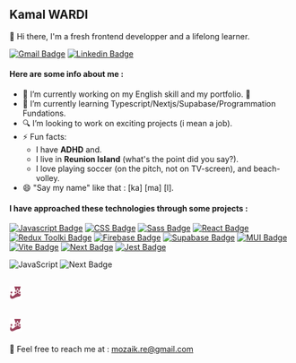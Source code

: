 ## Kamal WARDI

👋 Hi there, I'm a fresh frontend developper and a lifelong learner.

[![Gmail Badge](https://img.shields.io/badge/-Gmail-c14438?style=flat-square&logo=Gmail&logoColor=white&link=mailto:mozaik.re@gmail.com)](mailto:mozaik.re@gmail.com)
[![Linkedin Badge](https://img.shields.io/badge/-Kamal-blue?style=flat-square&logo=Linkedin&logoColor=white&link=https://www.linkedin.com/in/kamal-wardi/)](https://www.linkedin.com/in/kamal-wardi/)

#### Here are some info about me :

- 🔭 I’m currently working on my English skill and my portfolio. :muscle:
- 🌱 I’m currently learning Typescript/Nextjs/Supabase/Programmation Fundations.
- :mag: I’m looking to work on exciting projects (i mean a job).
- ⚡ Fun facts:
  - I have **ADHD** and.
  - I live in **Reunion Island** (what's the point did you say?).
  - I love playing soccer (on the pitch, not on TV-screen), and beach-volley.
- 😄 "Say my name" like that : [ka] [ma] [l].

#### I have approached these technologies through some projects :

[![Javascript Badge](https://img.shields.io/badge/-Javascript-F0DB4F?style=flat-square&labelColor=black&logo=javascript&logoColor=F0DB4F)](#)
[![CSS Badge](https://img.shields.io/badge/-Css-61DBFB?style=flat-square&labelColor=black&logo=react&logoColor=61DBFB)](#)
[![Sass Badge](https://img.shields.io/badge/-Sass-CD6799?style=flat-square&labelColor=black&logo=Sass&logoColor=CD6799)](#)
[![React Badge](https://img.shields.io/badge/-React-61DBFB?style=flat-square&labelColor=black&logo=react&logoColor=61DBFB)](#)
[![Redux Toolki Badge](https://img.shields.io/badge/-ReduxTK-764ABC?style=flat-square&labelColor=black&logo=Redux&logoColor=764ABC)](#)
[![Firebase Badge](https://img.shields.io/badge/-Firebase-ffcb2c?style=flat-square&labelColor=black&logo=Firebase&logoColor=ffcb2c)](#)
[![Supabase Badge](https://img.shields.io/badge/-Supabase-3fcf8e?style=flat-square&labelColor=black&logo=Supabase&logoColor=3fcf8e)](#)
[![MUI Badge](https://img.shields.io/badge/-MUI-007FFF?style=flat-square&labelColor=black&logo=MUI&logoColor=007FFF)](#)
[![Vite Badge](https://img.shields.io/badge/-Vite.js-6e8bf6?style=flat-square&labelColor=black&logo=Vite&logoColor=6e8bf6)](#)
[![Next Badge](https://img.shields.io/badge/-Next.js-black?style=flat-square&labelColor=black&logo=Next.js)](#)
[![Jest Badge](https://img.shields.io/badge/-Jest-8f4058?style=flat-square&labelColor=black&logo=Jest&logoColor=8f4058)](#)

![JavaScript](https://img.shields.io/badge/--F7DF1E?logo=javascript&logoColor=000)
![Next Badge](https://img.shields.io/badge/--black?logo=Next.js)

## [![Jest Badge](.github/icons/jest.svg)](#)

## [![Jest Badge](./.github/icons/jest.svg)](#)

:email: Feel free to reach me at : mozaik.re@gmail.com

<!--
Modèle pour les badge de techno
![[Nom de Badge](https://img.shields.io/badge/-NOMAFFICHE-COLOR?style=flat-square&labelColor=black&logo=REF_DU_LOGO&logoColor=COLOR)](#)
-->
